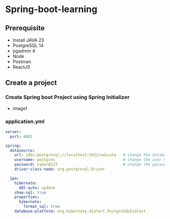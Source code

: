 # Spring-boot-learning
## Prerequisite
- Install JAVA 23
- PostgreSQL 14
- pgadmin 4
- Node 
- Postman
- ReactJS

## Create a project
### Create Spring boot Project using Spring Initializer
- image1
### **application.yml**
```yml
server:
  port: 8081

spring:
  datasource:
    url: jdbc:postgresql://localhost:5432/educate   # change the database name
    username: postgres                              # change the user name
    password: cyber@123                             # change the password
    driver-class-name: org.postgresql.Driver

  jpa:
    hibernate:
      ddl-auto: update
    show-sql: true
    properties:
      hibernate:
        format_sql: true
    database-platform: org.hibernate.dialect.PostgreSQLDialect
```


